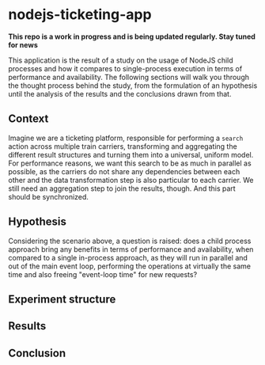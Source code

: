 # nodejs-ticketing-app

**This repo is a work in progress and is being updated regularly. Stay tuned for news**

This application is the result of a study on the usage of NodeJS child processes and how it compares to single-process execution in terms of performance and availability. The following sections will walk you through the thought process behind the study, from the formulation of an hypothesis until the analysis of the results and the conclusions drawn from that.

## Context

Imagine we are a ticketing platform, responsible for performing a `search` action across multiple train carriers, transforming and aggregating the different result structures and turning them into a universal, uniform model. For performance reasons, we want this search to be as much in parallel as possible, as the carriers do not share any dependencies between each other and the data transformation step is also particular to each carrier. We still need an aggregation step to join the results, though. And this part should be synchronized.

## Hypothesis

Considering the scenario above, a question is raised: does a child process approach bring any benefits in terms of performance and availability, when compared to a single in-process approach, as they will run in parallel and out of the main event loop, performing the operations at virtually the same time and also freeing "event-loop time" for new requests?

## Experiment structure


## Results

## Conclusion
